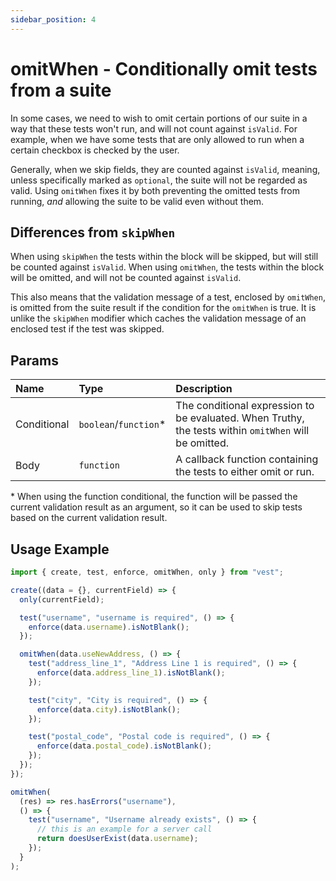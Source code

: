 ```yaml
---
sidebar_position: 4
---
```


# omitWhen - Conditionally omit tests from a suite

In some cases, we need to wish to omit certain portions of our suite in a way that these tests won't run, and will not count against `isValid`. For example, when we have some tests that are only allowed to run when a certain checkbox is checked by the user.

Generally, when we skip fields, they are counted against `isValid`, meaning, unless specifically marked as `optional`, the suite will not be regarded as valid. Using `omitWhen` fixes it by both preventing the omitted tests from running, _and_ allowing the suite to be valid even without them.

## Differences from `skipWhen`

When using `skipWhen` the tests within the block will be skipped, but will still be counted against `isValid`. When using `omitWhen`, the tests within the block will be omitted, and will not be counted against `isValid`.

This also means that the validation message of a test, enclosed by `omitWhen`, is omitted from the suite result if the condition for the `omitWhen` is true. It is unlike the `skipWhen` modifier which caches the validation message of an enclosed test if the test was skipped.

## Params

| Name        | Type                   | Description                                                                                           |
| :---------- | :--------------------- | :---------------------------------------------------------------------------------------------------- |
| Conditional | `boolean`/`function`\* | The conditional expression to be evaluated. When Truthy, the tests within `omitWhen` will be omitted. |
| Body        | `function`             | A callback function containing the tests to either omit or run.                                       |

\* When using the function conditional, the function will be passed the current validation result as an argument, so it can be used to skip tests based on the current validation result.

## Usage Example

```js
import { create, test, enforce, omitWhen, only } from "vest";

create((data = {}, currentField) => {
  only(currentField);

  test("username", "username is required", () => {
    enforce(data.username).isNotBlank();
  });

  omitWhen(data.useNewAddress, () => {
    test("address_line_1", "Address Line 1 is required", () => {
      enforce(data.address_line_1).isNotBlank();
    });

    test("city", "City is required", () => {
      enforce(data.city).isNotBlank();
    });

    test("postal_code", "Postal code is required", () => {
      enforce(data.postal_code).isNotBlank();
    });
  });
});
```

```js
omitWhen(
  (res) => res.hasErrors("username"),
  () => {
    test("username", "Username already exists", () => {
      // this is an example for a server call
      return doesUserExist(data.username);
    });
  }
);
```
